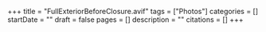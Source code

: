 +++
title = "FullExteriorBeforeClosure.avif"
tags = ["Photos"]
categories = []
startDate = ""
draft = false
pages = []
description = ""
citations = []
+++
